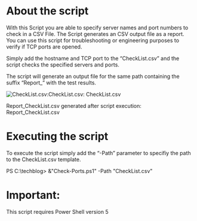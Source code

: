 # About the script
With this Script you are able to specify server names and port numbers to check in a CSV File. The Script generates an CSV output file as a report. You can use this script for troubleshooting or engineering purposes to verify if TCP ports are opened.

Simply add the hostname and TCP port to the “CheckList.csv” and the script checks the specified servers and ports.

The script will generate an output file for the same path containing the suffix “Report_” with the test results.

 ![CheckList.csv:]([https://myoctocat.com/assets/images/base-octocat.svg](https://tech.nicolonsky.ch/content/images//2017/10/2017-10-18_1242.png))CheckList.csv:
CheckList.csv

Report_CheckList.csv generated after script execution: Report_CheckList.csv

# Executing the script

To execute the script simply add the “-Path” parameter to specifiy the path to the CheckList.csv template.

PS C:\techblog> &"Check-Ports.ps1" -Path "CheckList.csv"



# Important:

This script requires Power Shell version 5

